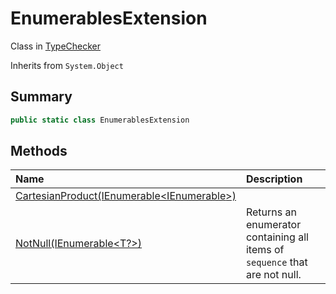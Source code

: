 # EnumerablesExtension

Class in [TypeChecker](/docs/api/csharp/typechecker.md)

Inherits from `System.Object`

## Summary



```csharp
public static class EnumerablesExtension
```

## Methods

|Name|Description|
|:---|:---|
|[CartesianProduct(IEnumerable<IEnumerable<T>>)](/docs/api/csharp/typechecker.enumerablesextension.cartesianproduct.md)||
|[NotNull(IEnumerable<T?>)](/docs/api/csharp/typechecker.enumerablesextension.notnull.md)|Returns an enumerator containing all items of  <code>sequence</code>  that are not null.|

